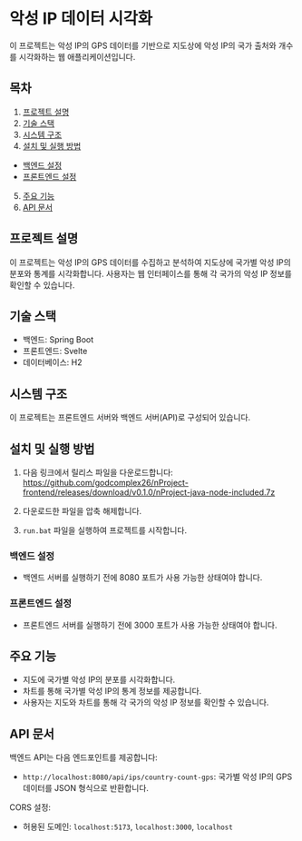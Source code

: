 # 악성 IP 데이터 시각화

이 프로젝트는 악성 IP의 GPS 데이터를 기반으로 지도상에 악성 IP의 국가 출처와 개수를 시각화하는 웹 애플리케이션입니다.

## 목차

1. [프로젝트 설명](#프로젝트-설명)
2. [기술 스택](#기술-스택)
3. [시스템 구조](#시스템-구조)
4. [설치 및 실행 방법](#설치-및-실행-방법)
  - [백엔드 설정](#백엔드-설정)
  - [프론트엔드 설정](#프론트엔드-설정)
5. [주요 기능](#주요-기능)
6. [API 문서](#api-문서)

## 프로젝트 설명

이 프로젝트는 악성 IP의 GPS 데이터를 수집하고 분석하여 지도상에 국가별 악성 IP의 분포와 통계를 시각화합니다. 사용자는 웹 인터페이스를 통해 각 국가의 악성 IP 정보를 확인할 수 있습니다.

## 기술 스택

- 백엔드: Spring Boot
- 프론트엔드: Svelte
- 데이터베이스: H2

## 시스템 구조

이 프로젝트는 프론트엔드 서버와 백엔드 서버(API)로 구성되어 있습니다.

## 설치 및 실행 방법

1. 다음 링크에서 릴리스 파일을 다운로드합니다:
  https://github.com/godcomplex26/nProject-frontend/releases/download/v0.1.0/nProject-java-node-included.7z

2. 다운로드한 파일을 압축 해제합니다.

3. `run.bat` 파일을 실행하여 프로젝트를 시작합니다.

### 백엔드 설정

- 백엔드 서버를 실행하기 전에 8080 포트가 사용 가능한 상태여야 합니다.

### 프론트엔드 설정

- 프론트엔드 서버를 실행하기 전에 3000 포트가 사용 가능한 상태여야 합니다.

## 주요 기능

- 지도에 국가별 악성 IP의 분포를 시각화합니다.
- 차트를 통해 국가별 악성 IP의 통계 정보를 제공합니다.
- 사용자는 지도와 차트를 통해 각 국가의 악성 IP 정보를 확인할 수 있습니다.

## API 문서

백엔드 API는 다음 엔드포인트를 제공합니다:

- `http://localhost:8080/api/ips/country-count-gps`: 국가별 악성 IP의 GPS 데이터를 JSON 형식으로 반환합니다.

CORS 설정:
- 허용된 도메인: `localhost:5173`, `localhost:3000`, `localhost`
